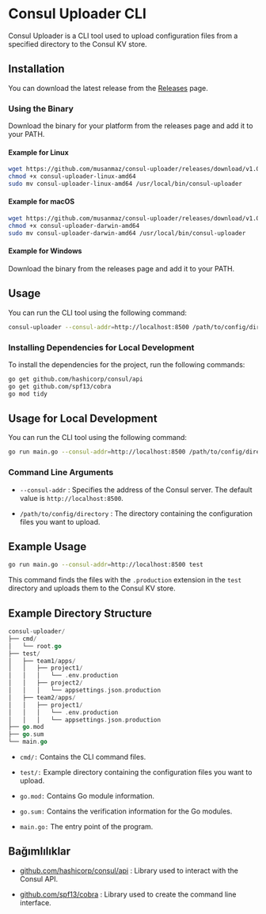 # Consul Uploader CLI

Consul Uploader is a CLI tool used to upload configuration files from a specified directory to the Consul KV store.

## Installation

You can download the latest release from the [Releases](https://github.com/musanmaz/consul-uploader/releases) page.

### Using the Binary

Download the binary for your platform from the releases page and add it to your PATH.

#### Example for Linux

```sh
wget https://github.com/musanmaz/consul-uploader/releases/download/v1.0.1/consul-uploader-linux-amd64
chmod +x consul-uploader-linux-amd64
sudo mv consul-uploader-linux-amd64 /usr/local/bin/consul-uploader
```

#### Example for macOS

```sh
wget https://github.com/musanmaz/consul-uploader/releases/download/v1.0.0/consul-uploader-darwin-amd64
chmod +x consul-uploader-darwin-amd64
sudo mv consul-uploader-darwin-amd64 /usr/local/bin/consul-uploader
```

#### Example for Windows
Download the binary from the releases page and add it to your PATH.


## Usage

You can run the CLI tool using the following command:

```sh
consul-uploader --consul-addr=http://localhost:8500 /path/to/config/directory
```


### Installing Dependencies for Local Development

To install the dependencies for the project, run the following commands:

```sh
go get github.com/hashicorp/consul/api
go get github.com/spf13/cobra
go mod tidy
```

## Usage for Local Development

You can run the CLI tool using the following command:

```sh
go run main.go --consul-addr=http://localhost:8500 /path/to/config/directory
```

### Command Line Arguments

* `--consul-addr`  : Specifies the address of the Consul server. The default value is `http://localhost:8500`.

* `/path/to/config/directory` : The directory containing the configuration files you want to upload.

## Example Usage

```sh
go run main.go --consul-addr=http://localhost:8500 test
```

This command finds the files with the `.production` extension in the `test` directory and uploads them to the Consul KV store.

## Example Directory Structure

```go
consul-uploader/
├── cmd/
│   └── root.go
├── test/
│   ├── team1/apps/
│   │   ├── project1/
│   │   │   └── .env.production
│   │   ├── project2/
│   │   │   └── appsettings.json.production
│   ├── team2/apps/
│   │   ├── project1/
│   │   │   └── .env.production
│   │   │   └── appsettings.json.production
├── go.mod
├── go.sum
└── main.go
```

* `cmd/:` Contains the CLI command files.

* `test/:` Example directory containing the configuration files you want to upload.

* `go.mod:` Contains Go module information.

* `go.sum:` Contains the verification information for the Go modules.

* `main.go:` The entry point of the program.

## Bağımlılıklar

* [github.com/hashicorp/consul/api](https://github.com/hashicorp/consul/api) : Library used to interact with the Consul API.

* [github.com/spf13/cobra](https://github.com/spf13/cobra) : Library used to create the command line interface.
